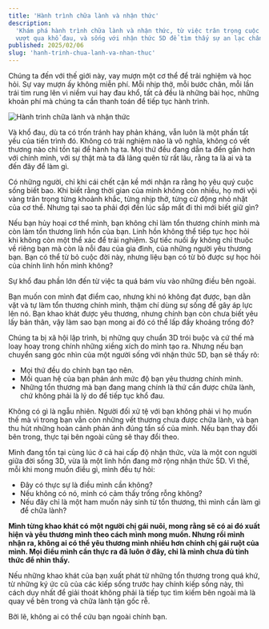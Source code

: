 ```yaml
---
title: 'Hành trình chữa lành và nhận thức'
description:
  'Khám phá hành trình chữa lành và nhận thức, từ việc trân trọng cuộc sống đến
  vượt qua khổ đau, và sống với nhận thức 5D để tìm thấy sự an lạc chân thực.'
published: 2025/02/06
slug: 'hanh-trinh-chua-lanh-va-nhan-thuc'
---
```


Chúng ta đến với thế giới này, vay mượn một cơ thể để trải nghiệm và học hỏi. Sự
vay mượn ấy không miễn phí. Mỗi nhịp thở, mỗi bước chân, mỗi lần trái tim rung
lên vì niềm vui hay đau khổ, tất cả đều là những bài học, những khoản phí mà
chúng ta cần thanh toán để tiếp tục hành trình.

![Hành trình chữa lành và nhận thức](/images/hanh-trinh-chua-lanh-va-nhan-thuc.jpeg)

Và khổ đau, dù ta có trốn tránh hay phản kháng, vẫn luôn là một phần tất yếu của
tiến trình đó. Không có trải nghiệm nào là vô nghĩa, không có vết thương nào chỉ
tồn tại để hành hạ ta. Mọi thứ đều đang dẫn ta đến gần hơn với chính mình, với
sự thật mà ta đã lãng quên từ rất lâu, rằng ta là ai và ta đến đây để làm gì.

Có những người, chỉ khi cái chết cận kề mới nhận ra rằng họ yêu quý cuộc sống
biết bao. Khi biết rằng thời gian của mình không còn nhiều, họ mới vội vàng trân
trọng từng khoảnh khắc, từng nhịp thở, từng cử động nhỏ nhặt của cơ thể. Nhưng
tại sao ta phải đợi đến lúc sắp mất đi thì mới biết giữ gìn?

Nếu bạn hủy hoại cơ thể mình, bạn không chỉ làm tổn thương chính mình mà còn làm
tổn thương linh hồn của bạn. Linh hồn không thể tiếp tục học hỏi khi không còn
một thể xác để trải nghiệm. Sự tiếc nuối ấy không chỉ thuộc về riêng bạn mà còn
là nỗi đau của gia đình, của những người yêu thương bạn. Bạn có thể từ bỏ cuộc
đời này, nhưng liệu bạn có từ bỏ được sự học hỏi của chính linh hồn mình không?

Sự khổ đau phần lớn đến từ việc ta quá bám víu vào những điều bên ngoài.

Bạn muốn con mình đạt điểm cao, nhưng khi nó không đạt được, bạn dằn vặt và tự
làm tổn thương chính mình, thậm chí dùng sự sống để gây áp lực lên nó. Bạn khao
khát được yêu thương, nhưng chính bạn còn chưa biết yêu lấy bản thân, vậy làm
sao bạn mong ai đó có thể lấp đầy khoảng trống đó?

Chúng ta bị xã hội lập trình, bị những quy chuẩn 3D trói buộc và cứ thế mà loay
hoay trong chính những xiềng xích do mình tạo ra. Nhưng nếu bạn chuyển sang góc
nhìn của một người sống với nhận thức 5D, bạn sẽ thấy rõ:

- Mọi thứ đều do chính bạn tạo nên.
- Mối quan hệ của bạn phản ánh mức độ bạn yêu thương chính mình.
- Những tổn thương mà bạn đang mang chính là thứ cần được chữa lành, chứ không
  phải là lý do để tiếp tục khổ đau.

Không có gì là ngẫu nhiên. Người đối xử tệ với bạn không phải vì họ muốn thế mà
vì trong bạn vẫn còn những vết thương chưa được chữa lành, và bạn thu hút những
hoàn cảnh phản ánh đúng tần số của mình. Nếu bạn thay đổi bên trong, thực tại
bên ngoài cũng sẽ thay đổi theo.

Mình đang tồn tại cùng lúc ở cả hai cấp độ nhận thức, vừa là một con người giữa
đời sống 3D, vừa là một linh hồn đang mở rộng nhận thức 5D. Vì thế, mỗi khi mong
muốn điều gì, mình đều tự hỏi:

- Đây có thực sự là điều mình cần không?
- Nếu không có nó, mình có cảm thấy trống rỗng không?
- Nếu đây chỉ là một ham muốn nảy sinh từ tổn thương, thì mình cần làm gì để
  chữa lành?

**Mình từng khao khát có một người chị gái nuôi, mong rằng sẽ có ai đó xuất hiện
và yêu thương mình theo cách mình mong muốn. Nhưng rồi mình nhận ra, không ai có
thể yêu thương mình nhiều hơn chính chị gái ruột của mình. Mọi điều mình cần
thực ra đã luôn ở đây, chỉ là mình chưa đủ tỉnh thức để nhìn thấy.**

Nếu những khao khát của bạn xuất phát từ những tổn thương trong quá khứ, từ
những ký ức cũ của các kiếp sống trước hay chính kiếp sống này, thì cách duy
nhất để giải thoát không phải là tiếp tục tìm kiếm bên ngoài mà là quay về bên
trong và chữa lành tận gốc rễ.

Bởi lẽ, không ai có thể cứu bạn ngoài chính bạn.
